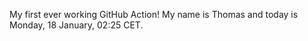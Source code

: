 My first ever working GitHub Action!
My name is Thomas and today is Monday, 18 January, 02:25 CET. 
